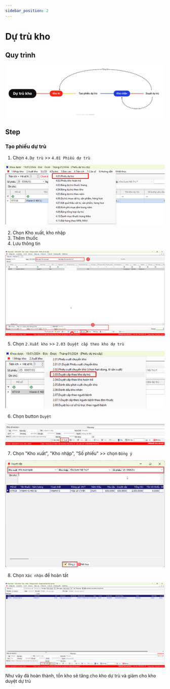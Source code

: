 ```yaml
---
sidebar_position: 2
---
```


# Dự trù kho

## Quy trình

![Alt text](img/du-tru_quy-trinh.png)

## Step
### Tạo phiếu dự trù

1. Chọn `4.Dự trù` >> `4.01 Phiếu dự trù`

![Alt text](img/du-tru_menu-phieu-du-tru.png)

2. Chọn Kho xuất, kho nhập
3. Thêm thuốc
4. Lưu thông tin

![Alt text](img/du-tru_tao-phieu-du-tru.png)

5. Chọn `2.Xuất kho` >>  `2.03 Duyệt cấp theo kho dự trù`

![Alt text](img/du-tru_menu-duyet-du-tru.png)

6. Chọn button `Duyệt`

![Alt text](img/du-tru_btn-duyet.png)

7. Chọn "Kho xuất", "Kho nhập", "Số phiếu" >> chọn `Đồng ý`

![Alt text](img/du-tru_chon-phieu-duyet.png)

8. Chọn `Xác nhận` để hoàn tất

![Alt text](img/du-tru_xac-nhan.png)

Như vây đã hoàn thành, tồn kho sẽ tăng cho kho dự trù và giảm cho kho duyệt dự trù